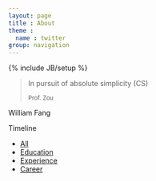 ```yaml
---
layout: page
title : About
theme :
  name : twitter
group: navigation
---
```

{% include JB/setup %}

<link href="/media/css/timeline.css" rel="stylesheet" type="text/css" media="all">
<script type="text/javascript" src="{/media/js/timeline.js"></script>

<blockquote>
	<p>In pursuit of absolute simplicity<span class="muted"> (CS)</span></p>
	<small>Prof. Zou</small>
</blockquote>

William Fang

<div class="navbar" id="timeline-navbar">
	<div class="navbar-inner">
		<span class="brand">Timeline</span>
		<ul class="nav">
			<li class="active"><a href="javascript:void(0);" data-filter="all">All</a></li>
			<li><a href="javascript:void(0);" data-filter="education">Education</a></li>
			<li><a href="javascript:void(0);" data-filter="experience">Experience</a></li>
			<li><a href="javascript:void(0);" data-filter="career">Career</a></li>
		</ul>
	</div>
</div>

<ol id="timeline">
	<!--
	<li class="event experience">
		<p class="title"><i class="icon-globe"></i> Visited Vietnam & Venezuela</p>
		<time>May - June 2013</time>
	</li>
	
	<li class="event education">
		<p class="title">
			<a href="http://www.linkedin.com/in/danielsposito" target="_blank"><i class="icon-book"></i></a>
			MBA, MIS & Entrepreneurship
		</p>
		<p class="subtitle">University of Oklahoma</p>
		<time>May 2013</time>
	</li>
	
	<li class="event experience">
		<p class="title"><i class="icon-globe"></i> Spent 3 Months in Vietnam</p>
		<time>May - August 2012</time>
	</li>
	
	<li class="event experience">
		<p class="title"><i class="icon-globe"></i> Began iOS Development</p>
		<time>April 2012</time>
	</li>
	
	<li class="event career">
		<p class="title">
			<a href="http://www.linkedin.com/in/danielsposito#profile-experience" target="_blank"><i class="icon-briefcase"></i></a>
			New Position at ONEsite, Inc
		</p>
		<p class="subtitle">Senior Software Developer</p>
		<time>April 2012 - Present</time>
	</li>
	
	<li class="event experience">
		<p class="title">
			<a href="http://www.linkedin.com/in/danielsposito#profile-organizations" target="_blank"><i class="icon-globe"></i></a>
			Joined Toastmasters
		</p>
		<time>April 2012</time>
	</li>
	
	<li class="event experience">
		<p class="title"><i class="icon-globe"></i> &hearts;</p>
		<time>April 2011</time>
	</li>
	
	<li class="event experience">
		<p class="title"><i class="icon-globe"></i> Began Learning to Play Piano</p>
		<p class="subtitle">Yamaha P-85, Weighted-Keys</p>
		<time>January 2010</time>
	</li>
	
	<li class="event experience">
		<p class="title"><i class="icon-globe"></i> Sky Diving!</p>
		<p class="subtitle">10,000 ft, Cushing, OK</p>
		<time>May 2009</time>
	</li>
	
	<li class="event education">
		<p class="title">
			<a href="http://www.linkedin.com/in/danielsposito" target="_blank"><i class="icon-book"></i></a>
			BBA, MIS & Entrepreneurship
		</p>
		<p class="subtitle">University of Oklahoma</p>
		<time>May 2009</time>
	</li>
	
	<li class="event career">
		<p class="title">
			<a href="http://www.linkedin.com/in/danielsposito#profile-experience" target="_blank"><i class="icon-briefcase"></i></a>
			Began Working at ONEsite, Inc
		</p>
		<p class="subtitle">Software Developer</p>
		<time>May 2008 - April 2012</time>
	</li>
	
	<li class="event experience">
		<p class="title"><i class="icon-globe"></i> Began PHP, MySQL Development</p>
		<time>August 2006</time>
	</li>
	
	<li class="event experience">
		<p class="title"><i class="icon-globe"></i> My First Apple Product</p>
		<p class="subtitle">iPod Color, 20GB</p>
		<time>August 2005</time>
	</li>
	
	<li class="event education">
		<p class="title"><i class="icon-book"></i> High School Diploma</p>
		<p class="subtitle">Edmond North High School</p>
		<time>May 2005</time>
	</li>
	
	<li class="event experience">
		<p class="title"><i class="icon-globe"></i> Learned to Drive Stick-shift</p>
		<time>August 2004</time>
	</li>
	
	<li class="event career">
		<p class="title">
			<a href="http://www.linkedin.com/in/danielsposito#profile-experience" target="_blank"><i class="icon-briefcase"></i></a>
			Began Working at TCIM Services
		</p>
		<p class="subtitle">Sales Representative</p>
		<time>March 2004 - April 2008</time>
	</li>
	
	<li class="event experience">
		<p class="title">
			<a href="http://www.twwn.net" target="_blank"><i class="icon-globe"></i></a>
			Launched My First Website
		</p>
		<p class="subtitle">The Wireless Wizarding Network</p>
		<time>August 2003</time>
	</li>
	
	<li class="event experience">
		<p class="title"><i class="icon-globe"></i> Launched My First PC Game</p>
		<p class="subtitle">GameMaker Software</p>
		<time>June 2003</time>
	</li>
	
	<li class="event experience">
		<p class="title"><i class="icon-globe"></i> Began Learning HTML</p>
		<time>August 2002</time>
	</li>
	
	<li class="event experience">
		<p class="title"><i class="icon-globe"></i> My First Harry Potter Book</p>
		<time>September 1999</time>
	</li>
-->
	<li class="event career">
		<p class="title">
			<a href="http://www.linkedin.com/company/1901336?trk=tyah" target="_blank"><i class="icon-briefcase"></i></a>
			Internship in ReportLinker.com
		</p>
		<p class="subtitle">Frontend and Android Development Intern</p>
		<time>June 2013 - Present</time>
	</li>

	<li class="event education">
		<p class="title">
			<a href="http://www.mines-nancy.univ-lorraine.fr/" target="_blank">
			<i class="icon-book"></i></a>University Engineer</p>
		<p class="subtitle">Ecole des Mines de Nancy</p>
		<time>September 2012</time>
	</li>

	<li class="event career">
		<p class="title">
			<a href="https://labs.ericsson.com/" target="_blank"><i class="icon-briefcase"></i></a>
			Internship in Ericsson Labs
		</p>
		<p class="subtitle">Lab APIs Test Intern</p>
		<time>December 2011 - Feberuary 2012</time>
	</li>

	<li class="event experience">
		<p class="title">
			<a href="http://jiajiao.sjtu.edu.cn/" target="_blank">
			<i class="icon-globe"></i></a>President of Tutor Center in SJTU
		</p>
		<time>January 2011 - December 2011</time>
	</li>

	<li class="event experience">
		<p class="title">
			<a href="http://siyuan.sjtu.edu.cn/" target="_blank">
				<i class="icon-globe"></i>
			</a>
			Volunteer Teacher in Yunnan
		</p>
		<time>July 2010 - August 2010</time>
	</li>

	<li class="event education">
		<p class="title">
			<a href="http://www.sjtu.edu.cn/"><i class="icon-book"></i></a>University</p>
		<p class="subtitle">Shanghai Jiaotong University</p>
		<time>September 2009</time>
	</li>

	<li class="event education">
		<p class="title">
			<a href="http://www.rgzx.net.cn/"><i class="icon-book"></i></a>High School
		</p>
		<p class="subtitle">Jiangsu Rugao High School</p>
		<time>September 2006</time>
	</li>
	
	<li class="event education">
		<p class="title">
			<a href="http://rgsycz.jsrgjy.net/xkjs/yw/"><i class="icon-book"></i></a>Junior High School
		</p>
		<p class="subtitle">Rugao Experimental Junior High School</p>
		<time>September 2003</time>
	</li>
	
	<li class="event experience">
		<p class="title"><i class="icon-globe"></i>Hello World!</p>
		<time>June 1991</time>
	</li>
</ol>
